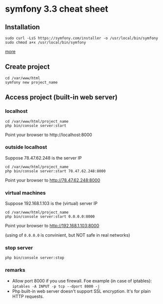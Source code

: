 # symfony 3.3 cheat sheet

## Installation
```
sudo curl -LsS https://symfony.com/installer -o /usr/local/bin/symfony
sudo chmod a+x /usr/local/bin/symfony
```
[more](https://symfony.com/doc/current/setup.html)

## Create project
```
cd /var/www/html
symfony new project_name
```
## Access project (built-in web server)

### localhost
```
cd /var/www/html/project_name
php bin/console server:start
```
Point your browser to http://localhost:8000

### outside localhost
Suppose 78.47.62.248 is the server IP
```
cd /var/www/html/project_name
php bin/console server:start 78.47.62.248:8000
```
Point your browser to http://78.47.62.248:8000

### virtual machines
Suppose 192.168.1.103 is the (virtual) server IP
```
cd /var/www/html/project_name
php bin/console server:start 0.0.0.0:8000
```
Point your browser to http://192.168.1.103:8000

(using of ``0.0.0.0`` is convinient, but NOT safe in real networks)

### stop server
```
php bin/console server:stop
```
### remarks
* Allow port 8000 if you use firewall. Foe example (in case of iptables): ``iptables -A INPUT -p tcp --dport 8000 -j``
* Php built-in web server doesn't support SSL encryption. It's for plain HTTP requests. 